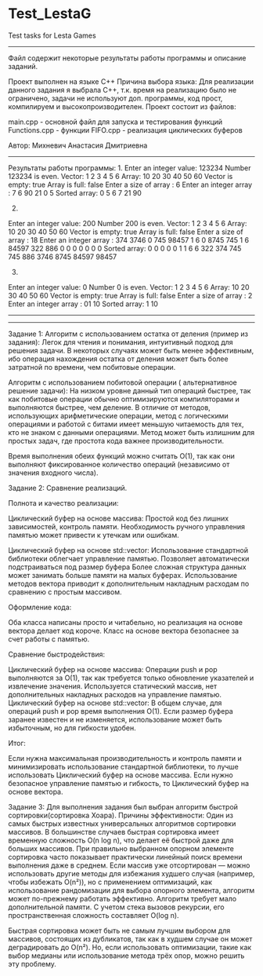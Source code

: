 # Test_LestaG
 Test tasks for Lesta Games 
**********************************************************************

Файл содержит некоторые результаты работы программы и описание заданий.

Проект выполнен на языке C++
Причина выбора языка: Для реализации данного задания я выбрала
C++, т.к. время на реализацию было не ограничено, задачи не используют
доп. программы, код прост, компилируем и высокопроизводителен.
Проект состоит из файлов:

main.cpp - основной файл для запуска и тестирования функций
Functions.cpp - функции
FIFO.cpp - реализация циклических буферов

Автор: Михневич Анастасия Дмитриевна

**********************************************************************
Результаты работы программы:
1.
Enter an integer value:   123234
Number  123234  is even.
Vector: 
1
2
3
4
5
6
Array: 
10
20
30
40
50
60
Vector is empty: true
Array is full: false
Enter a size of array  :   6
Enter an integer array :   7 6 90 21 0 5
Sorted array: 0 5 6 7 21 90 

2.
Enter an integer value:   200
Number  200  is even.
Vector: 
1
2
3
4
5
6
Array: 
10
20
30
40
50
60
Vector is empty: true
Array is full: false
Enter a size of array  :   18
Enter an integer array :   374 3746 0 745 98457 1 6 0
8745 745 1 6 84597 322 886 0 0 0 0 0 0 0 
Sorted array: 0 0 0 0 0 1 1 6 6 322 374 745 745 886 3746 8745 84597 98457 

3.
Enter an integer value:   0
Number  0  is even.
Vector: 
1
2
3
4
5
6
Array: 
10
20
30
40
50
60
Vector is empty: true
Array is full: false
Enter a size of array  :   2
Enter an integer array :   01 10
Sorted array: 1 10 
**********************************
**********************************

Задание 1: 
  Алгоритм с использованием остатка от деления (пример из задания):
       Легок для чтения и понимания, интуитивный подход для решения задачи.
       В некоторых случаях может быть менее эффективным, ибо операция нахождения остатка от деления
      может быть более затратной по времени, чем побитовые операции.

  Алгоритм с использованием побитовой операции ( альтернативное решение задачи):
       На низком уровне данный тип операций быстрее, так как побитовые операции обычно оптимизируются компиляторами
      и выполняются быстрее, чем деление.
       В отличие от методов, использующих арифметические операции, метод с логическими операциями и работой с битами имеет
      меньшую читаемость для тех, кто не знаком с данными операциями.
       Метод может быть излишним для простых задач, где простота кода важнее производительности.

  Время выполнения обеих функций можно считать O(1), так как они выполняют фиксированное количество операций (независимо от значения входного числа).

Задание 2:
Сравнение реализаций.

 Полнота и качество реализации:

Циклический буфер на основе массива:
    Простой  код без лишних зависимостей, контроль памяти.
    Необходимость ручного управления памятью может привести к утечкам или ошибкам. 
	
Циклический буфер на основе std::vector:
   Использование стандартной библиотеки облегчает управление памятью.
   Позволяет автоматически подстраиваться под размер буфера
   Более сложная структура данных может занимать больше памяти на малых буферах.
   Использование методов вектора  приводит к дополнительным
   накладным расходам по сравнению с простым массивом.

 Оформление кода:

 Оба класса написаны просто и читабельно, но реализация на основе вектора делает код короче.
 Класс на основе вектора безопаснее за счет работы с памятью.

 Сравнение быстродействия:

Циклический буфер на основе массива:
 Операции push и pop выполняются за O(1), так как требуется только обновление указателей и извлечение значения.
 Используется статический массив, нет дополнительных накладных расходов на управление памятью.
Циклический буфер на основе std::vector:
  В общем случае, для операций push и pop время выполнения  O(1).
  Если размер буфера заранее известен и не изменяется, использование  может быть избыточным,
  но для гибкости удобен.

Итог:

 Если нужна максимальная производительность и контроль памяти и минимизировать
 использование стандартной библиотеки, то лучше использовать 
   Циклический буфер на основе массива.
 Если нужно безопасное управление памятью и  гибкость, то 
   Циклический буфер на основе вектора.


Задание 3:
 Для выполнения задания был выбран алгоритм быстрой сортировки(сортировка Хоара).
 Причины эффективности:
 Один из самых быстрых известных универсальных алгоритмов сортировки массивов.
 В большинстве случаев быстрая сортировка имеет временную сложность O(n log n), 
 что делает её быстрой даже для больших массивов.
 При правильно выбранном опорном элементе сортировка часто показывает практически 
 линейный поиск времени выполнения даже в среднем.
 Если массив уже отсортирован — можно использовать другие методы для 
 избежания худшего случая (например, чтобы избежать O(n²)),
 но с применением оптимизаций, как использование рандомизации для выбора опорного элемента, 
 алгоритм может по-прежнему работать эффективно.
 Алгоритм требует мало дополнительной памяти. 
 С учетом стека вызовов рекурсии, его пространственная сложность составляет O(log n).
 
 Быстрая сортировка может быть не самым лучшим выбором для массивов, 
 состоящих из дубликатов, так как в худшем случае он может деградировать до O(n²).
 Но, если использовать оптимизации, такие как выбор медианы или использование метода трёх опор, можно решить эту проблему.

